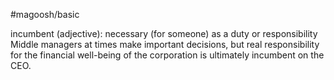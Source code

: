 #magoosh/basic

incumbent (adjective): necessary (for someone) as a duty or responsibility 
Middle managers at times make important decisions, but real responsibility for the financial well-being 
of the corporation is ultimately incumbent on the CEO. 
